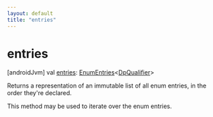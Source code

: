 ```yaml
---
layout: default
title: "entries"
---
```


# entries

[androidJvm]
val [entries](entries.md): [EnumEntries](https://kotlinlang.org/api/core/kotlin-stdlib/kotlin.enums/-enum-entries/index.html)<[DpQualifier](index.md)>

Returns a representation of an immutable list of all enum entries, in the order they're declared.

This method may be used to iterate over the enum entries.